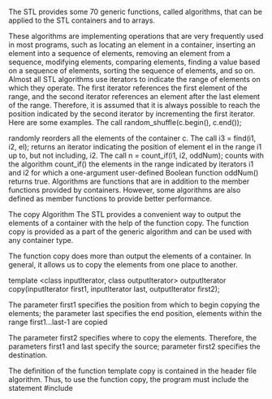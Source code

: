 The STL provides some 70 generic functions, called algorithms, that can be applied to
the STL containers and to arrays.


These
algorithms are implementing operations that are very frequently used in most programs, such as locating an element in a container, inserting an element into a sequence
of elements, removing an element from a sequence, modifying elements, comparing
elements, finding a value based on a sequence of elements, sorting the sequence of elements, and so on. Almost all STL algorithms use iterators to indicate the range of elements on which they operate. The first iterator references the first element of the range,
and the second iterator references an element after the last element of the range. Therefore, it is assumed that it is always possible to reach the position indicated by the second
iterator by incrementing the first iterator. Here are some examples.
The call
	 random_shuffle(c.begin(), c.end());


 randomly reorders all the elements of the container c. The call
 	 i3 = find(i1, i2, el);
 returns an iterator indicating the position of element el in the range i1 up to, but
 not including, i2. The call
 	 n = count_if(i1, i2, oddNum);
 counts with the algorithm count_if() the elements in the range indicated by iterators i1 and i2 for which a one-argument user-defined Boolean function oddNum()
 returns true.
 Algorithms are functions that are in addition to the member functions provided
 by containers. However, some algorithms are also defined as member functions to
 provide better performance.





The copy Algorithm
The STL
provides a convenient way to output the elements of a container with the help of
the function copy. The function copy is provided as a part of the generic algorithm
and can be used with any container type.

The function copy does more than output the elements of a container. In general, it allows us to copy the elements from one place to another.

template <class inputIterator, class outputIterator>
outputIterator copy(inputIterator first1, inputIterator last,
outputIterator first2);

The parameter first1 specifies the position from which to begin copying the elements; the parameter last specifies the end position, elements within the range first1...last-1 are copied

The parameter first2 specifies where to copy the elements. Therefore, the parameters first1 and last specify the source; parameter first2 specifies the destination.

The definition of the function template copy is contained in the header file algorithm.
Thus, to use the function copy, the program must include the statement
#include <algorithm>
